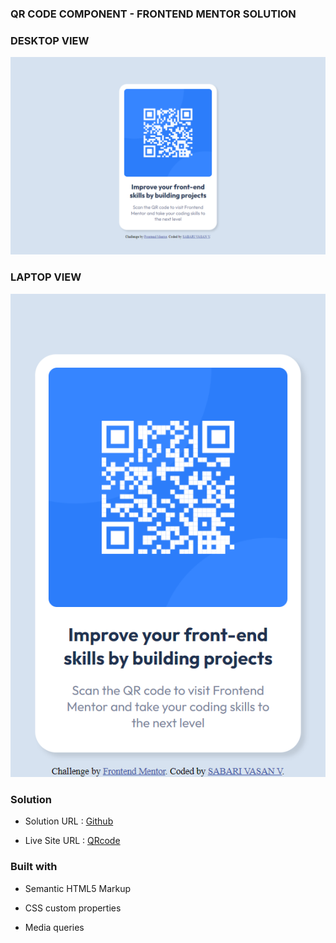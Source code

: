 ### QR CODE COMPONENT - FRONTEND MENTOR SOLUTION

### DESKTOP VIEW

![Desktop view](./solution_screenshot/Desktop%20Design.png)

### LAPTOP VIEW

![Mobile View](./solution_screenshot/Mobile%20Design.png)


### Solution
* Solution URL : [Github](https://github.com/Sabari2002/Frontend-mentors/tree/main/qr-code-component/solution_screenshot)

* Live Site URL : [QRcode](https://qrcode-zeta.vercel.app/)
     
### Built with
* Semantic HTML5 Markup

* CSS custom properties
            
* Media queries


